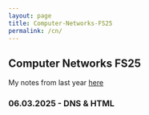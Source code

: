 ```yaml
---
layout: page
title: Computer-Networks-FS25
permalink: /cn/
---
```



## Computer Networks FS25 

My notes from last year [here](/cn-fs24-script)

### 06.03.2025 - DNS \& HTML
